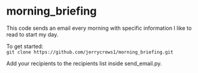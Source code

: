 # morning_briefing
This code sends an email every morning with specific information I like to read to start my day. 

To get started:<br />
 `
 git clone https://github.com/jerrycrews1/morning_briefing.git
 `
 
Add your recipients to the recipients list inside send_email.py.

